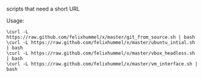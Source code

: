 scripts that need a short URL

Usage:

    \curl -L https://raw.github.com/felixhummel/x/master/git_from_source.sh | bash
    \curl -L https://raw.github.com/felixhummel/x/master/ubuntu_intial.sh | bash
    \curl -L https://raw.github.com/felixhummel/x/master/vbox_headless.sh | bash
    \curl -L https://raw.github.com/felixhummel/x/master/vm_interface.sh | bash

